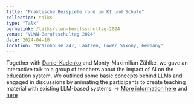 ```yaml
---
title: "Praktische Beispiele rund um KI und Schule"
collection: talks
type: "Talk"
permalink: /talks/vlwn-berufsschultag-2024
venue: "VLWN-Berufsschultag 2024"
date: 2024-04-10
location: "Brainhouse 247, Laatzen, Lower Saxony, Germany"
---
```


Together with [Daniel Kudenko](https://personal.l3s.uni-hannover.de/~kudenko/) and Monty-Maximilian Zühlke, we gave an interactive talk to a group of teachers about the impact of AI on the education system. We outlined some basic concepts behind LLMs and engaged in discussions by animating the participants to create teaching material with existing LLM-based systems. <span>&#8594;</span> [More information here](https://vlwn.de/wie-ki-die-schule-veraendert/) and [here](https://zdin.de/aktuelles/kuenstliche-intelligenz-im-unterricht-ein-vortrag-beim-berufsschultag)